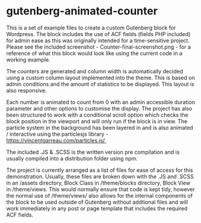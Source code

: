 # gutenberg-animated-counter

This is a set of example files to create a custom Gutenberg block for Wordpress. The block includes the use of ACF fields (fields PHP included) for admin ease as this was originally intended for a time-sensitive project. Please see the included screenshot - Counter-final-screenshot.png - for a reference of what this block would look like using the current code in a working example. 

The counters are generated and column width is automatically decided using a custom column layout implemented into the theme. This is based on admin conditions and the amount of statistics to be displayed. This layout is also responsive.

Each number is animated to count from 0 with an admin accessible duration parameter and other options to customise the display. The project has also been structured to work with a conditional scroll option which checks the block position in the viewport and will only run if the block is in view. The particle system in the background has been layered in and is also animated / interactive using the particlesjs library - https://vincentgarreau.com/particles.js/ 

The included .JS & .SCSS is the written version pre compilation and is usually compiled into a distribution folder using npm.

The project is currently arranged as a list of files for ease of access for this demonstration. Usually, these files are broken down with the .JS and .SCSS in an /assets directory, Block Class in /theme/blocks directory, Block View in /theme/views. This would normally ensure that code is kept tidy, however the normal use of /theme/views/ also allows for the internal components of the block to be used outside of Gutenberg without addtional files and will work immediately in any post or page template that includes the required ACF fields. 

